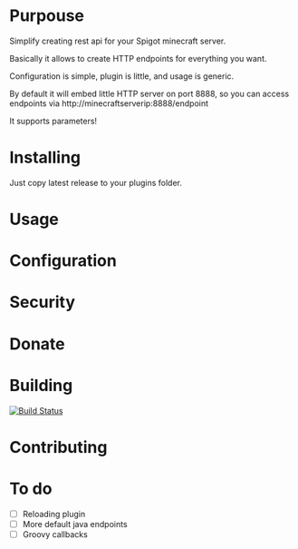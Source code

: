 # Purpouse
Simplify creating rest api for your Spigot minecraft server.

Basically it allows to create HTTP endpoints for everything you want.

Configuration is simple, plugin is little, and usage is generic.

By default it will embed little HTTP server on port 8888, so you can access endpoints via http://minecraftserverip:8888/endpoint

It supports parameters!


# Installing
Just copy latest release to your plugins folder.

# Usage


# Configuration

# Security

# Donate

# Building
[![Build Status](https://travis-ci.org/Razikus/TotallyMCRestApi.svg?branch=master)](https://travis-ci.org/Razikus/TotallyMCRestApi)

# Contributing

# To do
- [ ] Reloading plugin
- [ ] More default java endpoints
- [ ] Groovy callbacks
